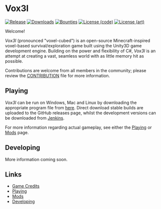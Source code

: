 # Vox3l

[![Release](https://img.shields.io/github/release/alstudios/Vox3l.svg)](../../releases/latest)
[![Downloads](https://img.shields.io/github/downloads/alstudios/Vox3l/latest/total.svg "Downloads")](../../releases/latest)
[![Bounties](https://img.shields.io/bountysource/team/alstudios/activity.svg)](https://www.bountysource.com/teams/alstudios)
[![License (code)](https://img.shields.io/badge/license(code)-Apache%202.0-blue.svg)](http://www.apache.org/licenses/LICENSE-2.0)
[![License (art)](https://img.shields.io/badge/license(art)-CC%20BY%204.0-blue.svg)](http://creativecommons.org/licenses/by/4.0/)

Welcome!

_Vox3l_ (pronounced "voxel-cubed") is an open-source Minecraft-inspired voxel-based survival/exploration game built using the Unity3D game development engine. Building on the power and flexibility of C#, _Vox3l_ is an attempt at creating a vast, seamless world with as little memory hit as possible.

Contributions are welcome from all members in the community; please review the [CONTRIBUTION](/contribution.md) file for more information.

## Playing

_Vox3l_ can be run on Windows, Mac and Linux by downloading the appropriate program file from [here](https://github.com/alstudois/Vox3l/releases). Direct download stable builds are uploaded to the GitHub releases page, whilst the development versions can be downloaded from [Jenkins](#missing-link).

For more information regarding actual gameplay, see either the [Playing](#missing-link) or [Mods](#missing-link) page.

## Developing

More information coming soon.

## Links

* [Game Credits](#missing-link)
* [Playing](#missing-link)
* [Mods](#missing-link)
* [Developing](#missing-link)
